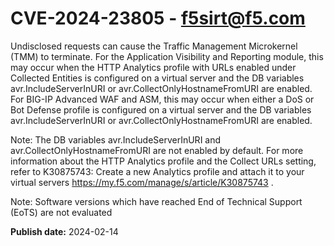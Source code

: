 # CVE-2024-23805 - f5sirt@f5.com


Undisclosed requests can cause the Traffic Management Microkernel (TMM) to terminate. For the Application Visibility and Reporting module, this may occur when the HTTP Analytics profile with URLs enabled under Collected Entities is configured on a virtual server and the DB variables avr.IncludeServerInURI or avr.CollectOnlyHostnameFromURI are enabled. For BIG-IP Advanced WAF and ASM, this may occur when either a DoS or Bot Defense profile is configured on a virtual server and the DB variables avr.IncludeServerInURI or avr.CollectOnlyHostnameFromURI are enabled.

Note: The DB variables avr.IncludeServerInURI and avr.CollectOnlyHostnameFromURI are not enabled by default. For more information about the HTTP Analytics profile and the Collect URLs setting, refer to  K30875743: Create a new Analytics profile and attach it to your virtual servers https://my.f5.com/manage/s/article/K30875743 .



 


Note: Software versions which have reached End of Technical Support (EoTS) are not evaluated

**Publish date:** 2024-02-14
